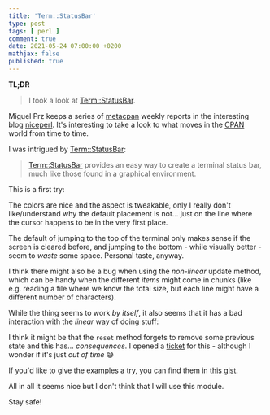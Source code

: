 ```yaml
---
title: 'Term::StatusBar'
type: post
tags: [ perl ]
comment: true
date: 2021-05-24 07:00:00 +0200
mathjax: false
published: true
---
```


**TL;DR**

> I took a look at [Term::StatusBar][].

Miguel Prz keeps a series of [metacpan][] weekly reports in the
interesting blog [niceperl][]. It's interesting to take a look to what
moves in the [CPAN][metacpan] world from time to time.

I was intrigued by [Term::StatusBar][]:

> [Term::StatusBar][] provides an easy way to create a terminal status
> bar, much like those found in a graphical environment.

This is a first try:

<script id="asciicast-EiUHKurmKytVMpoYX7LsheJpA" src="https://asciinema.org/a/EiUHKurmKytVMpoYX7LsheJpA.js" async></script>

The colors are nice and the aspect is tweakable, only I really don't
like/understand why the default placement is not... just on the line
where the cursor happens to be in the very first place.

The default of jumping to the top of the terminal only makes sense if
the screen is cleared before, and jumping to the bottom - while visually
better - seem to *waste* some space. Personal taste, anyway.

I think there might also be a bug when using the *non-linear* update
method, which can be handy when the different *items* might come in
chunks (like e.g. reading a file where we know the total size, but each
line might have a different number of characters).

While the thing seems to work *by itself*, it also seems that it has a
bad interaction with the *linear* way of doing stuff:

<script id="asciicast-P12ot7ZnooR8G6WjRGyfKpKZ3" src="https://asciinema.org/a/P12ot7ZnooR8G6WjRGyfKpKZ3.js" async></script>

I think it might be that the `reset` method forgets to remove some
previous state and this has... *consequences*. I opened a [ticket][] for
this - although I wonder if it's just *out of time* 😅

If you'd like to give the examples a try, you can find them in [this
gist][].

All in all it seems nice but I don't think that I will use this module.

Stay safe!

[Term::StatusBar]: https://metacpan.org/pod/Term::StatusBar
[niceperl]: https://niceperl.blogspot.com/
[metacpan]: https://metacpan.org/
[ticket]: https://rt.cpan.org/Ticket/Display.html?id=136456
[this gist]: https://gist.github.com/polettix/4a62bc344638a88ee64d5193029cf397
